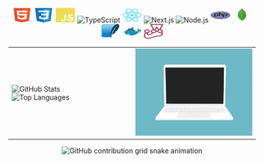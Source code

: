 <!-- BARRA DE ÍCONES NO TOPO -->
<p align="center">
  <!-- Web fundamentals -->
  <img alt="HTML5"      height="30" width="40" src="https://raw.githubusercontent.com/devicons/devicon/master/icons/html5/html5-original.svg" />
  <img alt="CSS3"       height="30" width="40" src="https://raw.githubusercontent.com/devicons/devicon/master/icons/css3/css3-original.svg" />

  <!-- JS & TS -->
  <img alt="JavaScript" height="30" width="40" src="https://raw.githubusercontent.com/devicons/devicon/master/icons/javascript/javascript-plain.svg" />
  <img alt="TypeScript" height="30" width="40" src="https://cdn.jsdelivr.net/gh/devicons/devicon@latest/icons/typescript/typescript-original.svg" />

  <!-- Front-end -->
  <img alt="React"      height="30" width="40" src="https://raw.githubusercontent.com/devicons/devicon/master/icons/react/react-original.svg" />
 <img  height="30" width="40" src="https://cdn.jsdelivr.net/gh/devicons/devicon/icons/nextjs/nextjs-original.svg" alt="Next.js" />



  <!-- Back-end -->
 <img alt="Node.js" height="30" width="40"  src="https://cdn.jsdelivr.net/gh/devicons/devicon/icons/nodejs/nodejs-original.svg" />

  <img alt="PHP"        height="30" width="40" src="https://raw.githubusercontent.com/devicons/devicon/master/icons/php/php-original.svg" />

  <!-- Bancos de dados -->
  <img alt="MongoDB"    height="30" width="40" src="https://raw.githubusercontent.com/devicons/devicon/master/icons/mongodb/mongodb-original.svg" />
  <img alt="SQLite"     height="30" width="40" src="https://raw.githubusercontent.com/devicons/devicon/master/icons/sqlite/sqlite-original.svg" />

  <!-- DevOps & Testes -->
  <img alt="Docker"     height="30" width="40" src="https://raw.githubusercontent.com/devicons/devicon/master/icons/docker/docker-original.svg" />
  <img alt="Jest"       height="30" width="40" src="https://raw.githubusercontent.com/devicons/devicon/master/icons/jest/jest-plain.svg" />
</p>
<table width="100%">
  <tr>
    <!-- Coluna da esquerda -->
    <td align="left" width="50%">
      <img
        src="https://github-readme-stats.vercel.app/api?username=andreanjunior&show_icons=true&hide=contribs,prs&theme=shadow_blue"
        alt="GitHub Stats"
        width="100%"
      /><br/>
      <img
        src="https://github-readme-stats.vercel.app/api/top-langs/?username=andreanjunior&layout=compact&theme=shadow_blue"
        alt="Top Languages"
        width="100%"
      />
    </td>
    <!-- Coluna da direita -->
    <td align="right" width="50%">
      <img
        src="https://raw.githubusercontent.com/andreanjunior/andreanjunior/main/assets/212749168-86d6c7ab-98da-409b-998f-c5b74721badd.gif"
        alt="Efeito de digitação"
        width="100%"
      />
    </td>
  </tr>
</table>


<p align="center">
  <picture>
    <source media="(prefers-color-scheme: dark)"
            srcset="https://raw.githubusercontent.com/andreanjunior/andreanjunior/output/github-contribution-grid-snake-dark.svg">
    <source media="(prefers-color-scheme: light)"
            srcset="https://raw.githubusercontent.com/andreanjunior/andreanjunior/output/github-contribution-grid-snake.svg">
   <img alt="GitHub contribution grid snake animation" src="https://cdn.jsdelivr.net/gh/andreanjunior/andreanjunior@main/output/github-contribution-grid-snake.svg" />

  </picture>
</p>
  </div>
          
          
